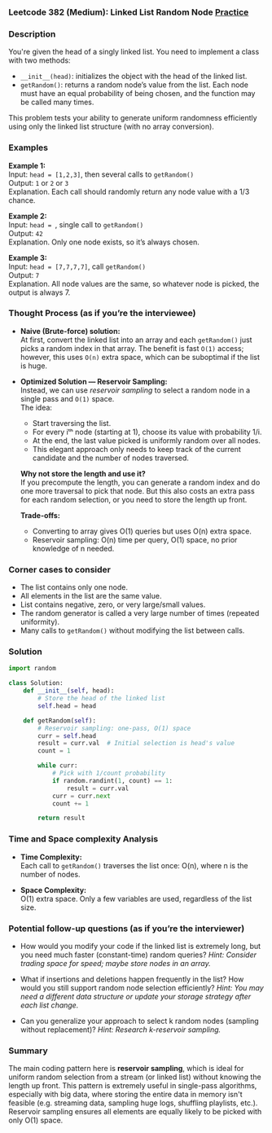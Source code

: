### Leetcode 382 (Medium): Linked List Random Node [Practice](https://leetcode.com/problems/linked-list-random-node)

### Description  
You're given the head of a singly linked list. You need to implement a class with two methods:
- `__init__(head)`: initializes the object with the head of the linked list.
- `getRandom()`: returns a random node’s value from the list. Each node must have an equal probability of being chosen, and the function may be called many times.

This problem tests your ability to generate uniform randomness efficiently using only the linked list structure (with no array conversion).

### Examples  

**Example 1:**  
Input: `head = [1,2,3]`, then several calls to `getRandom()`  
Output: `1` or `2` or `3`  
Explanation. Each call should randomly return any node value with a 1/3 chance.

**Example 2:**  
Input: `head = `, single call to `getRandom()`  
Output: `42`  
Explanation. Only one node exists, so it’s always chosen.

**Example 3:**  
Input: `head = [7,7,7,7]`, call `getRandom()`  
Output: `7`  
Explanation. All node values are the same, so whatever node is picked, the output is always 7.

### Thought Process (as if you’re the interviewee)  

- **Naive (Brute-force) solution:**  
  At first, convert the linked list into an array and each `getRandom()` just picks a random index in that array. The benefit is fast `O(1)` access; however, this uses `O(n)` extra space, which can be suboptimal if the list is huge.

- **Optimized Solution — Reservoir Sampling:**  
  Instead, we can use *reservoir sampling* to select a random node in a single pass and `O(1)` space.  
  The idea:  
    - Start traversing the list.
    - For every iᵗʰ node (starting at 1), choose its value with probability 1/i.
    - At the end, the last value picked is uniformly random over all nodes.
  - This elegant approach only needs to keep track of the current candidate and the number of nodes traversed.

  **Why not store the length and use it?**  
  If you precompute the length, you can generate a random index and do one more traversal to pick that node. But this also costs an extra pass for each random selection, or you need to store the length up front.

  **Trade-offs:**  
  - Converting to array gives O(1) queries but uses O(n) extra space.
  - Reservoir sampling: O(n) time per query, O(1) space, no prior knowledge of n needed.

### Corner cases to consider  
- The list contains only one node.
- All elements in the list are the same value.
- List contains negative, zero, or very large/small values.
- The random generator is called a very large number of times (repeated uniformity).
- Many calls to `getRandom()` without modifying the list between calls.

### Solution

```python
import random

class Solution:
    def __init__(self, head):
        # Store the head of the linked list
        self.head = head

    def getRandom(self):
        # Reservoir sampling: one-pass, O(1) space
        curr = self.head
        result = curr.val  # Initial selection is head's value
        count = 1

        while curr:
            # Pick with 1/count probability
            if random.randint(1, count) == 1:
                result = curr.val
            curr = curr.next
            count += 1

        return result
```

### Time and Space complexity Analysis  

- **Time Complexity:**  
  Each call to `getRandom()` traverses the list once: O(n), where n is the number of nodes.

- **Space Complexity:**  
  O(1) extra space. Only a few variables are used, regardless of the list size.

### Potential follow-up questions (as if you’re the interviewer)  

- How would you modify your code if the linked list is extremely long, but you need much faster (constant-time) random queries?
  *Hint: Consider trading space for speed; maybe store nodes in an array.*

- What if insertions and deletions happen frequently in the list? How would you still support random node selection efficiently?
  *Hint: You may need a different data structure or update your storage strategy after each list change.*

- Can you generalize your approach to select k random nodes (sampling without replacement)?
  *Hint: Research k-reservoir sampling.*

### Summary
The main coding pattern here is **reservoir sampling**, which is ideal for uniform random selection from a stream (or linked list) without knowing the length up front. This pattern is extremely useful in single-pass algorithms, especially with big data, where storing the entire data in memory isn't feasible (e.g. streaming data, sampling huge logs, shuffling playlists, etc.). Reservoir sampling ensures all elements are equally likely to be picked with only O(1) space.